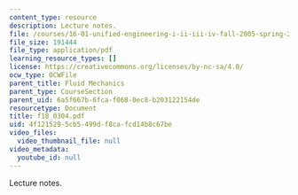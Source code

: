 ```yaml
---
content_type: resource
description: Lecture notes.
file: /courses/16-01-unified-engineering-i-ii-iii-iv-fall-2005-spring-2006/4f1215295cb5499df8cafcd14b8c67be_f18_0304.pdf
file_size: 191444
file_type: application/pdf
learning_resource_types: []
license: https://creativecommons.org/licenses/by-nc-sa/4.0/
ocw_type: OCWFile
parent_title: Fluid Mechanics
parent_type: CourseSection
parent_uid: 6a5f667b-6fca-f068-0ec8-b203122154de
resourcetype: Document
title: f18_0304.pdf
uid: 4f121529-5cb5-499d-f8ca-fcd14b8c67be
video_files:
  video_thumbnail_file: null
video_metadata:
  youtube_id: null
---
```

Lecture notes.